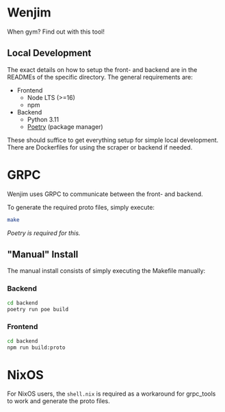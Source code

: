# Wenjim

When gym? Find out with this tool!
## Local Development

The exact details on how to setup the front- and backend are in the READMEs
of the specific directory. The general requirements are:
- Frontend
  - Node LTS (>=16)
  - npm
- Backend
  - Python 3.11
  - [Poetry](https://python-poetry.org/) (package manager)

These should suffice to get everything setup for simple local development.
There are Dockerfiles for using the scraper or backend if needed.

# GRPC
Wenjim uses GRPC to communicate between the front- and backend.

To generate the required proto files, simply execute:
```bash
make
```
*Poetry is required for this.*

## "Manual" Install
The manual install consists of simply executing the Makefile manually:

### Backend
```bash
cd backend
poetry run poe build
```

### Frontend
```bash
cd backend
npm run build:proto
```

# NixOS
For NixOS users, the `shell.nix` is required as a workaround for
grpc_tools to work and generate the proto files.
